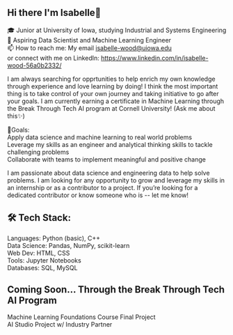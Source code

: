 ## Hi there I'm Isabelle👋

🎓 Junior at University of Iowa, studying Industrial and Systems Engineering<br/>
🔭 Aspiring Data Scientist and Machine Learning Engineer<br/>
📫 How to reach me: My email isabelle-wood@uiowa.edu<br/>
   or connect with me on LinkedIn: https://www.linkedin.com/in/isabelle-wood-56a0b2332/ <br/>

I am always searching for opprtunities to help enrich my own knowledge through experience and love learning by doing! I think the most important thing is to take control of your own journey and taking initiative to go after your goals. I am currently earning a certificate in Machine Learning through the Break Through Tech AI program at Cornell University! (Ask me about this✨)<br/>

   🎯Goals: <br/>
     Apply data science and machine learning to real world problems<br/>
     Leverage my skills as an engineer and analytical thinking skills to tackle challenging problems<br/>
     Collaborate with teams to implement meaningful and positive change<br/>
     
I am passionate about data science and engineering data to help solve problems. I am looking for any opportunity to grow and leverage my skills in an internship or as a contributor to a project. If you’re looking for a dedicated contributor or know someone who is -- let me know!<br/>

## 🛠 Tech Stack:
Languages: Python (basic), C++<br/>
Data Science: Pandas, NumPy, scikit-learn<br/>
Web Dev: HTML, CSS<br/>
Tools: Jupyter Notebooks<br/>
Databases: SQL, MySQL<br/>

## Coming Soon... Through the Break Through Tech AI Program
Machine Learning Foundations Course Final Project<br/>
AI Studio Project w/ Industry Partner



